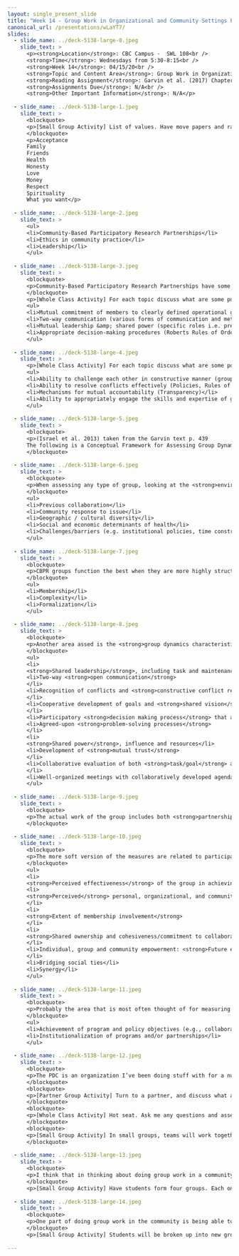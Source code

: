 ```yaml
---
layout: single_present_slide
title: "Week 14 - Group Work in Organizational and Community Settings Part I"
canonical_url: /presentations/wLaYT7/
slides:
  - slide_name: ../deck-5138-large-0.jpeg
    slide_text: >
      <p><strong>Location</strong>: CBC Campus -  SWL 108<br />
      <strong>Time</strong>: Wednesdays from 5:30-8:15<br />
      <strong>Week 14</strong>: 04/15/20<br />
      <strong>Topic and Content Area</strong>: Group Work in Organizations and Community Settings I<br />
      <strong>Reading Assignment</strong>: Garvin et al. (2017) Chapters 24 &amp; 26<br />
      <strong>Assignments Due</strong>: N/A<br />
      <strong>Other Important Information</strong>: N/A</p>
      
  - slide_name: ../deck-5138-large-1.jpeg
    slide_text: >
      <blockquote>
      <p>[Small Group Activity] List of values. Have move papers and rank them. Share with people near by.</p>
      </blockquote>
      <p>Acceptance
      Family
      Friends
      Health
      Honesty
      Love
      Money
      Respect
      Spirituality
      What you want</p>
      
  - slide_name: ../deck-5138-large-2.jpeg
    slide_text: >
      <ul>
      <li>Community-Based Participatory Research Partnerships</li>
      <li>Ethics in community practice</li>
      <li>Leadership</li>
      </ul>
      
  - slide_name: ../deck-5138-large-3.jpeg
    slide_text: >
      <blockquote>
      <p>Community-Based Participatory Research Partnerships have some common characteristics that are important to be effective.</p>
      </blockquote>
      <p>[Whole Class Activity] For each topic discuss what are some possible ways that gets implemented in groups.</p>
      <ul>
      <li>Mutual commitment of members to clearly defined operational goals (mission / vision statement, agency MOUs,letters of commitment, public displays of membership)</li>
      <li>Two-way communication (various forms of communication and methods to share and receive information)</li>
      <li>Mutual leadership &amp; shared power (specific roles i.e. president, etc.)</li>
      <li>Appropriate decision-making procedures (Roberts Rules of Order)</li>
      </ul>
      
  - slide_name: ../deck-5138-large-4.jpeg
    slide_text: >
      <p>[Whole Class Activity] For each topic discuss what are some possible ways that gets implemented in groups.</p>
      <ul>
      <li>Ability to challenge each other in constructive manner (group cohesion and connection)</li>
      <li>Ability to resolve conflicts effectively (Policies, Rules of Order)</li>
      <li>Mechanisms for mutual accountability (Transparency)</li>
      <li>Ability to appropriately engage the skills and expertise of group members (Member strengths evaluation, sharing leadership, personal connections)</li>
      </ul>
      
  - slide_name: ../deck-5138-large-5.jpeg
    slide_text: >
      <blockquote>
      <p>(Israel et al. 2013) taken from the Garvin text p. 439
      The following is a Conceptual Framework for Assessing Group Dynamics as an Aspect of the Effectiveness of the CBPR Partnership Process</p>
      </blockquote>
      
  - slide_name: ../deck-5138-large-6.jpeg
    slide_text: >
      <blockquote>
      <p>When assessing any type of group, looking at the <strong>environmental characteristics</strong> is important. Characteristics impact all of the other areas evaluated.</p>
      </blockquote>
      <ul>
      <li>Previous collaboration</li>
      <li>Community response to issue</li>
      <li>Geographic / cultural diversity</li>
      <li>Social and economic determinants of health</li>
      <li>Challenges/barriers (e.g. institutional policies, time constraints)</li>
      </ul>
      
  - slide_name: ../deck-5138-large-7.jpeg
    slide_text: >
      <blockquote>
      <p>CBPR groups function the best when they are more highly structured, and so looking at the <strong>structural characteristics</strong> is also important. These include:</p>
      </blockquote>
      <ul>
      <li>Membership</li>
      <li>Complexity</li>
      <li>Formalization</li>
      </ul>
      
  - slide_name: ../deck-5138-large-8.jpeg
    slide_text: >
      <blockquote>
      <p>Another area assed is the <strong>group dynamics characteristics of effective partnerships</strong>. These include:</p>
      </blockquote>
      <ul>
      <li>
      <strong>Shared leadership</strong>, including task and maintenance leadership behaviors</li>
      <li>Two-way <strong>open communication</strong>
      </li>
      <li>Recognition of conflicts and <strong>constructive conflict resolution</strong>
      </li>
      <li>Cooperative development of goals and <strong>shared vision</strong>
      </li>
      <li>Participatory <strong>decision making process</strong> that are flexible and use consensus for important decisions</li>
      <li>Agreed-upon <strong>problem-solving processes</strong>
      </li>
      <li>
      <strong>Shared power</strong>, influence and resources</li>
      <li>Development of <strong>mutual trust</strong>
      </li>
      <li>Collaborative evaluation of both <strong>task/goal</strong> and <strong>process objectives</strong>
      </li>
      <li>Well-organized meetings with collaboratively developed agendas and facilitation consistent with these characteristics (<strong>management</strong>)</li>
      </ul>
      
  - slide_name: ../deck-5138-large-9.jpeg
    slide_text: >
      <blockquote>
      <p>The actual work of the group includes both <strong>partnership programs and interventions</strong> that can be separately evaluated.</p>
      </blockquote>
      
  - slide_name: ../deck-5138-large-10.jpeg
    slide_text: >
      <blockquote>
      <p>The more soft version of the measures are related to participants perceptions and impressions. These <strong>intermediate measure of partnership effectiveness</strong> include:</p>
      </blockquote>
      <ul>
      <li>
      <strong>Perceived effectiveness</strong> of the group in achieving its goals</li>
      <li>
      <strong>Perceived</strong> personal, organizational, and community <strong>benefits and costs of participation</strong>
      </li>
      <li>
      <strong>Extent of membership involvement</strong>
      </li>
      <li>
      <strong>Shared ownership and cohesiveness/commitment to collaborative efforts</strong>
      </li>
      <li>Individual, group and community empowerment: <strong>Future expectations of effectiveness</strong>
      </li>
      <li>Bridging social ties</li>
      <li>Synergy</li>
      </ul>
      
  - slide_name: ../deck-5138-large-11.jpeg
    slide_text: >
      <blockquote>
      <p>Probably the area that is most often thought of for measuring success is the <strong>output measures of partnership effectiveness</strong>. This looks at:</p>
      </blockquote>
      <ul>
      <li>Achievement of program and policy objectives (e.g., collaborative problem solving, quality of life, health)</li>
      <li>Institutionalization of programs and/or partnerships</li>
      </ul>
      
  - slide_name: ../deck-5138-large-12.jpeg
    slide_text: >
      <blockquote>
      <p>The PDC is an organization I’ve been doing stuff with for a number of years. We’ve gone through a number of structural changes recently,</p>
      </blockquote>
      <blockquote>
      <p>[Partner Group Activity] Turn to a partner, and discuss what are things that you would want to know about and assess in thinking about making a group like the PDC more effective</p>
      </blockquote>
      <blockquote>
      <p>[Whole Class Activity] Hot seat. Ask me any questions and assess what might be some next steps needed and what has been done already.</p>
      </blockquote>
      <blockquote>
      <p>[Small Group Activity] In small groups, teams will work together to talk about what you would do to make an organization like the PDC more effective.</p>
      </blockquote>
      
  - slide_name: ../deck-5138-large-13.jpeg
    slide_text: >
      <blockquote>
      <p>I think that in thinking about doing group work in a community setting, it’s important to continue to consider ethics. The following are four ethical dilemmas.</p>
      </blockquote>
      <p>[Small Group Activity] Have students form four groups. Each one review one of the ethical dilemmas. Then rotate members to join other groups. Each group reviews each ethical dilemma.</p>
      
  - slide_name: ../deck-5138-large-14.jpeg
    slide_text: >
      <blockquote>
      <p>One part of doing group work in the community is being able to be a member, an organizer, and a leader. We can all improve our leadership skills… and we are all leaders (whether or not we know it).</p>
      </blockquote>
      <p>[Small Group Activity] Students will be broken up into new groups. In those groups they will a facilitator will lead discussion about leadership (i.e. what is leadership, what are peoples philosophies, important characteristics of leadership, what to do to improve leadership)</p>
      
---
```


